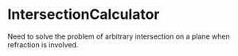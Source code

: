 # IntersectionCalculator
Need to solve the problem of arbitrary intersection on a plane when refraction is involved.

